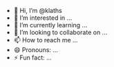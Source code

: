 - 👋 Hi, I’m @klaths
- 👀 I’m interested in ...
- 🌱 I’m currently learning ...
- 💞️ I’m looking to collaborate on ...
- 📫 How to reach me ...
- 😄 Pronouns: ...
- ⚡ Fun fact: ...

<!---
klaths/klaths is a ✨ special ✨ repository because its `README.md` (this file) appears on your GitHub profile.
You can click the Preview link to take a look at your changes.
--->

